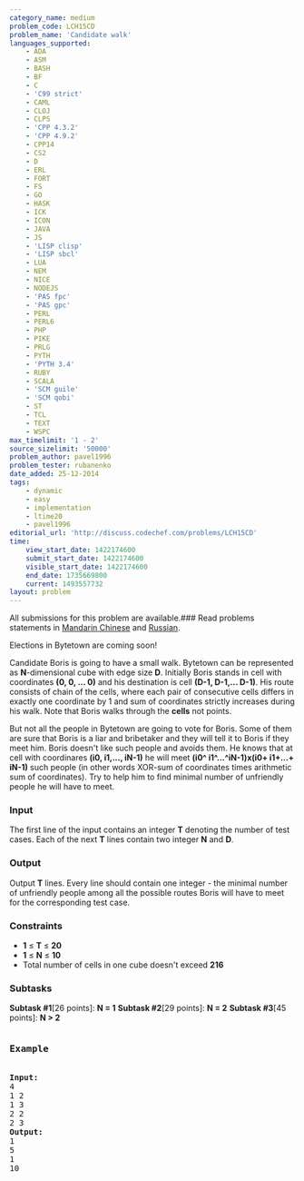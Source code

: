 ```yaml
---
category_name: medium
problem_code: LCH15CD
problem_name: 'Candidate walk'
languages_supported:
    - ADA
    - ASM
    - BASH
    - BF
    - C
    - 'C99 strict'
    - CAML
    - CLOJ
    - CLPS
    - 'CPP 4.3.2'
    - 'CPP 4.9.2'
    - CPP14
    - CS2
    - D
    - ERL
    - FORT
    - FS
    - GO
    - HASK
    - ICK
    - ICON
    - JAVA
    - JS
    - 'LISP clisp'
    - 'LISP sbcl'
    - LUA
    - NEM
    - NICE
    - NODEJS
    - 'PAS fpc'
    - 'PAS gpc'
    - PERL
    - PERL6
    - PHP
    - PIKE
    - PRLG
    - PYTH
    - 'PYTH 3.4'
    - RUBY
    - SCALA
    - 'SCM guile'
    - 'SCM qobi'
    - ST
    - TCL
    - TEXT
    - WSPC
max_timelimit: '1 - 2'
source_sizelimit: '50000'
problem_author: pavel1996
problem_tester: rubanenko
date_added: 25-12-2014
tags:
    - dynamic
    - easy
    - implementation
    - ltime20
    - pavel1996
editorial_url: 'http://discuss.codechef.com/problems/LCH15CD'
time:
    view_start_date: 1422174600
    submit_start_date: 1422174600
    visible_start_date: 1422174600
    end_date: 1735669800
    current: 1493557732
layout: problem
---
```

All submissions for this problem are available.###  Read problems statements in [Mandarin Chinese](http://www.codechef.com/download/translated/LTIME20/mandarin/LCH15CD.pdf) and [Russian](http://www.codechef.com/download/translated/LTIME20/russian/LCH15CD.pdf).

 Elections in Bytetown are coming soon!

 Candidate Boris is going to have a small walk. Bytetown can be represented as **N**-dimensional cube with edge size **D**. Initially Boris stands in cell with coordinates **(0, 0, ... 0)** and his destination is cell **(D-1, D-1,... D-1)**. His route consists of chain of the cells, where each pair of consecutive cells differs in exactly one coordinate by 1 and sum of coordinates strictly increases during his walk. Note that Boris walks through the **cells** not points.

But not all the people in Bytetown are going to vote for Boris. Some of them are sure that Boris is a liar and bribetaker and they will tell it to Boris if they meet him. Boris doesn't like such people and avoids them. He knows that at cell with coordinares **(i0, i1,..., iN-1)** he will meet **(i0^ i1^...^iN-1)x(i0+ i1+...+ iN-1)** such people (in other words XOR-sum of coordinates times arithmetic sum of coordinates). Try to help him to find minimal number of unfriendly people he will have to meet.

### Input

The first line of the input contains an integer **T** denoting the number of test cases. Each of the next **T** lines contain two integer **N** and **D**.

### Output

Output **T** lines. Every line should contain one integer - the minimal number of unfriendly people among all the possible routes Boris will have to meet for the corresponding test case.

### Constraints

- **1** ≤ **T** ≤ **20**
- **1** ≤ **N** ≤ **10**
- Total number of cells in one cube doesn't exceed **216**

###  Subtasks 

**Subtask #1**\[26 points\]: **N = 1**
**Subtask #2**\[29 points\]: **N = 2**
**Subtask #3**\[45 points\]: **N > 2**

<pre><h3>Example</h3>
<b>Input:</b>
4
1 2
1 3
2 2
2 3
<b>Output:</b>
1
5
1
10

</pre>
